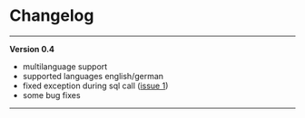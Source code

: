 # Changelog #


---

**Version 0.4**
  * multilanguage support
  * supported languages english/german
  * fixed exception during sql call ([issue 1](https://code.google.com/p/studio-ar-tools/issues/detail?id=1))
  * some bug fixes

---
